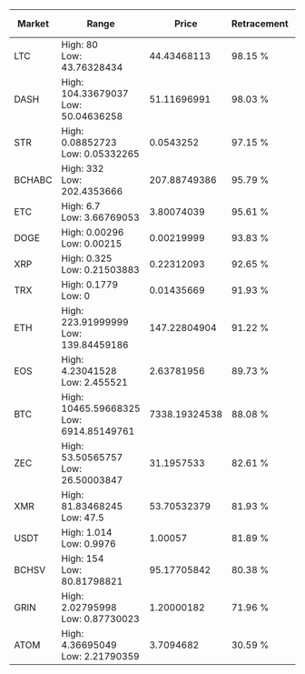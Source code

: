 | Market | Range | Price| Retracement | Doubles to 50% |
| --- | --- | --- | --- | --- |
| LTC | High: 80<br />Low: 43.76328434 | 44.43468113 | 98.15 % | 1.39 |
| DASH | High: 104.33679037<br />Low: 50.04636258 | 51.11696991 | 98.03 % | 1.51 |
| STR | High: 0.08852723<br />Low: 0.05332265 | 0.0543252 | 97.15 % | 1.31 |
| BCHABC | High: 332<br />Low: 202.4353666 | 207.88749386 | 95.79 % | 1.29 |
| ETC | High: 6.7<br />Low: 3.66769053 | 3.80074039 | 95.61 % | 1.36 |
| DOGE | High: 0.00296<br />Low: 0.00215 | 0.00219999 | 93.83 % | 1.16 |
| XRP | High: 0.325<br />Low: 0.21503883 | 0.22312093 | 92.65 % | 1.21 |
| TRX | High: 0.1779<br />Low: 0 | 0.01435669 | 91.93 % | 6.20 |
| ETH | High: 223.91999999<br />Low: 139.84459186 | 147.22804904 | 91.22 % | 1.24 |
| EOS | High: 4.23041528<br />Low: 2.455521 | 2.63781956 | 89.73 % | 1.27 |
| BTC | High: 10465.59668325<br />Low: 6914.85149761 | 7338.19324538 | 88.08 % | 1.18 |
| ZEC | High: 53.50565757<br />Low: 26.50003847 | 31.1957533 | 82.61 % | 1.28 |
| XMR | High: 81.83468245<br />Low: 47.5 | 53.70532379 | 81.93 % | 1.20 |
| USDT | High: 1.014<br />Low: 0.9976 | 1.00057 | 81.89 % | 1.01 |
| BCHSV | High: 154<br />Low: 80.81798821 | 95.17705842 | 80.38 % | 1.23 |
| GRIN | High: 2.02795998<br />Low: 0.87730023 | 1.20000182 | 71.96 % | 1.21 |
| ATOM | High: 4.36695049<br />Low: 2.21790359 | 3.7094682 | 30.59 % | 0.00 |
